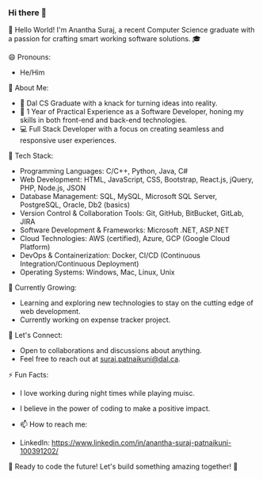 ### Hi there 👋

👋 Hello World! I'm Anantha Suraj, a recent Computer Science graduate with a passion for crafting smart working software solutions. 🎓


😄 Pronouns:
- He/Him

  
🚀 About Me:
- 🎉 Dal CS Graduate with a knack for turning ideas into reality.
- 💼 1 Year of Practical Experience as a Software Developer, honing my skills in both front-end and back-end technologies.
- 💻 Full Stack Developer with a focus on creating seamless and responsive user experiences.


🔧 Tech Stack:
- Programming Languages: C/C++, Python, Java, C#
- Web Development: HTML, JavaScript, CSS, Bootstrap, React.js, jQuery, PHP, Node.js, JSON
- Database Management: SQL, MySQL, Microsoft SQL Server, PostgreSQL, Oracle, Db2 (basics)
- Version Control & Collaboration Tools: Git, GitHub, BitBucket, GitLab, JIRA
- Software Development & Frameworks: Microsoft .NET, ASP.NET
- Cloud Technologies: AWS (certified), Azure, GCP (Google Cloud Platform)
- DevOps & Containerization: Docker, CI/CD (Continuous Integration/Continuous Deployment)
- Operating Systems: Windows, Mac, Linux, Unix


🌱 Currently Growing:
- Learning and exploring new technologies to stay on the cutting edge of web development.
- Currently working on expense tracker project.


🤝 Let's Connect:
- Open to collaborations and discussions about anything.
- Feel free to reach out at suraj.patnaikuni@dal.ca.


⚡ Fun Facts:
- I love working during night times while playing muisc.
- I believe in the power of coding to make a positive impact.

- 📫 How to reach me:
- LinkedIn: https://www.linkedin.com/in/anantha-suraj-patnaikuni-100391202/


🚀 Ready to code the future! Let's build something amazing together! 🌈
